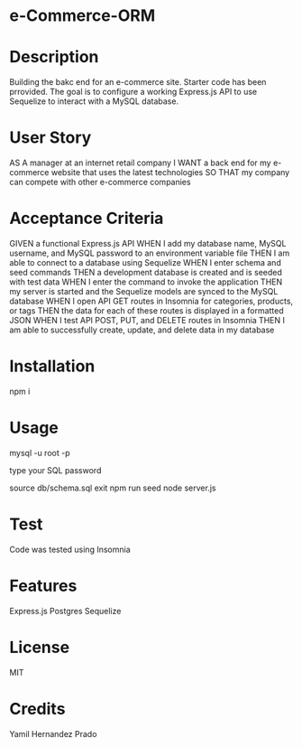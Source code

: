 # e-Commerce-ORM

# Description 
Building the bakc end for an e-commerce site. Starter code has been prrovided. The goal is to configure a working Express.js API to use Sequelize to interact with a MySQL database.

# User Story 
AS A manager at an internet retail company
I WANT a back end for my e-commerce website that uses the latest technologies
SO THAT my company can compete with other e-commerce companies

# Acceptance Criteria 
GIVEN a functional Express.js API
WHEN I add my database name, MySQL username, and MySQL password to an environment variable file
THEN I am able to connect to a database using Sequelize
WHEN I enter schema and seed commands
THEN a development database is created and is seeded with test data
WHEN I enter the command to invoke the application
THEN my server is started and the Sequelize models are synced to the MySQL database
WHEN I open API GET routes in Insomnia for categories, products, or tags
THEN the data for each of these routes is displayed in a formatted JSON
WHEN I test API POST, PUT, and DELETE routes in Insomnia
THEN I am able to successfully create, update, and delete data in my database

# Installation 
npm i 

# Usage
mysql -u root -p

type your SQL password

source db/schema.sql
exit
npm run seed
node server.js

# Test
Code was tested using Insomnia 

# Features 
Express.js Postgres Sequelize 

# License 
MIT 

# Credits 
Yamil Hernandez Prado
